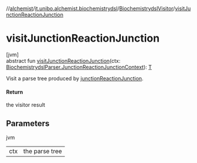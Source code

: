 //[alchemist](../../../index.md)/[it.unibo.alchemist.biochemistrydsl](../index.md)/[BiochemistrydslVisitor](index.md)/[visitJunctionReactionJunction](visit-junction-reaction-junction.md)

# visitJunctionReactionJunction

[jvm]\
abstract fun [visitJunctionReactionJunction](visit-junction-reaction-junction.md)(ctx: [BiochemistrydslParser.JunctionReactionJunctionContext](../-biochemistrydsl-parser/-junction-reaction-junction-context/index.md)): [T](../../it.unibo.alchemist.model.implementations.conditions/-neighborhood-present/index.md)

Visit a parse tree produced by [junctionReactionJunction](../-biochemistrydsl-parser/junction-reaction-junction.md).

#### Return

the visitor result

## Parameters

jvm

| | |
|---|---|
| ctx | the parse tree |
